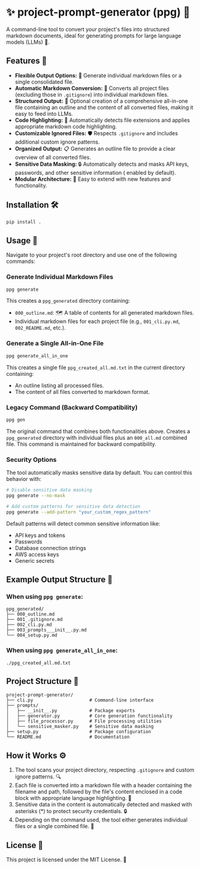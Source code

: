 # ✨ project-prompt-generator (ppg) 📝

A command-line tool to convert your project's files into structured markdown documents, ideal for generating prompts for
large language models (LLMs) 🤖.

## Features 🌟

- **Flexible Output Options:** 🔀 Generate individual markdown files or a single consolidated file.
- **Automatic Markdown Conversion:** 🔄 Converts all project files (excluding those in `.gitignore`) into individual
  markdown files.
- **Structured Output:** 📂 Optional creation of a comprehensive all-in-one file containing an outline and the content of all
  converted files, making it easy to feed into LLMs.
- **Code Highlighting:** 🌈 Automatically detects file extensions and applies appropriate markdown code highlighting.
- **Customizable Ignored Files:** 🛡️ Respects `.gitignore` and includes additional custom ignore patterns.
- **Organized Output:** 📋 Generates an outline file to provide a clear overview of all converted files.
- **Sensitive Data Masking:** 🔒 Automatically detects and masks API keys, passwords, and other sensitive information (
  enabled by default).
- **Modular Architecture:** 🧩 Easy to extend with new features and functionality.

## Installation 🛠️

```bash
pip install .
```

## Usage 🚀

Navigate to your project's root directory and use one of the following commands:

### Generate Individual Markdown Files

```bash
ppg generate
```

This creates a `ppg_generated` directory containing:
- `000_outline.md`: 🗺️ A table of contents for all generated markdown files.
- Individual markdown files for each project file (e.g., `001_cli.py.md`, `002_README.md`, etc.).

### Generate a Single All-in-One File

```bash
ppg generate_all_in_one
```

This creates a single file `ppg_created_all.md.txt` in the current directory containing:
- An outline listing all processed files.
- The content of all files converted to markdown format.

### Legacy Command (Backward Compatibility)

```bash
ppg gen
```

The original command that combines both functionalities above. Creates a `ppg_generated` directory with individual files plus an `000_all.md` combined file. This command is maintained for backward compatibility.

### Security Options

The tool automatically masks sensitive data by default. You can control this behavior with:

```bash
# Disable sensitive data masking
ppg generate --no-mask

# Add custom patterns for sensitive data detection
ppg generate --add-pattern "your_custom_regex_pattern"
```

Default patterns will detect common sensitive information like:

- API keys and tokens
- Passwords
- Database connection strings
- AWS access keys
- Generic secrets

## Example Output Structure 🌳

### When using `ppg generate`:
```
ppg_generated/
├── 000_outline.md
├── 001_.gitignore.md
├── 002_cli.py.md
├── 003_prompts___init__.py.md
└── 004_setup.py.md
```

### When using `ppg generate_all_in_one`:
```
./ppg_created_all.md.txt
```

## Project Structure 📁

```
project-prompt-generator/
├── cli.py                     # Command-line interface
├── prompts/
│   ├── __init__.py            # Package exports
│   ├── generator.py           # Core generation functionality
│   ├── file_processor.py      # File processing utilities
│   └── sensitive_masker.py    # Sensitive data masking
├── setup.py                   # Package configuration
└── README.md                  # Documentation
```

## How it Works ⚙️

1. The tool scans your project directory, respecting `.gitignore` and custom ignore patterns. 🔍
2. Each file is converted into a markdown file with a header containing the filename and path, followed by the file's
   content enclosed in a code block with appropriate language highlighting. 📝
3. Sensitive data in the content is automatically detected and masked with asterisks (*) to protect security
   credentials. 🔒
4. Depending on the command used, the tool either generates individual files or a single combined file. 🧩

## License 📄

This project is licensed under the MIT License. 🎉
